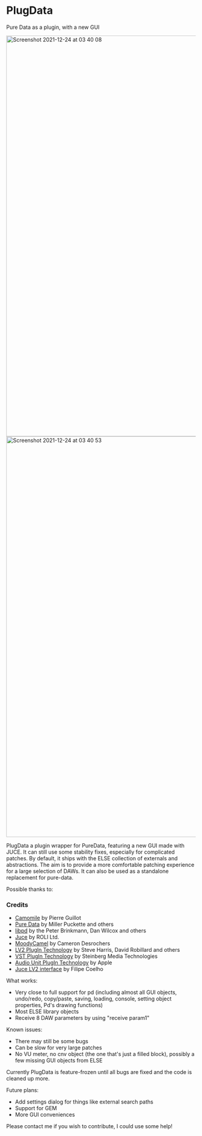 # PlugData
Pure Data as a plugin, with a new GUI


<img width="1065" alt="Screenshot 2021-12-24 at 03 40 08" src="https://user-images.githubusercontent.com/44585538/147309312-b5a6b9f5-6926-42af-a2a1-df17e432bf5d.png">

<img width="1065" alt="Screenshot 2021-12-24 at 03 40 53" src="https://user-images.githubusercontent.com/44585538/147309315-1b59eda2-54fd-47b6-b3ad-3ae1b84a988e.png">



PlugData a plugin wrapper for PureData, featuring a new GUI made with JUCE. It can still use some stability fixes, especially for complicated patches. By default, it ships with the ELSE collection of externals and abstractions. The aim is to provide a more comfortable patching experience for a large selection of DAWs. It can also be used as a standalone replacement for pure-data.

Possible thanks to:

### Credits
- [Camomile](https://github.com/pierreguillot/Camomile) by Pierre Guillot
- [Pure Data](http://msp.ucsd.edu/software.html) by Miller Puckette and others
- [libpd](http://libpd.cc) by the Peter Brinkmann, Dan Wilcox and others
- [Juce](https://github.com/WeAreROLI/JUCE) by ROLI Ltd.
- [MoodyCamel](https://github.com/cameron314/concurrentqueue) by Cameron Desrochers
- [LV2 PlugIn Technology](http://lv2plug.in) by Steve Harris, David Robillard and others
- [VST PlugIn Technology](https://www.steinberg.net/en/company/technologies/vst3.html) by Steinberg Media Technologies
- [Audio Unit PlugIn Technology](https://developer.apple.com/documentation/audiounit) by Apple
- [Juce LV2 interface](http://www.falktx.com) by Filipe Coelho

What works:
- Very close to full support for pd (including almost all GUI objects, undo/redo, copy/paste, saving, loading, console, setting object properties, Pd's drawing functions)
- Most ELSE library objects
- Receive 8 DAW parameters by using "receive param1"


Known issues:
- There may still be some bugs
- Can be slow for very large patches
- No VU meter, no cnv object (the one that's just a filled block), possibly a few missing GUI objects from ELSE

Currently PlugData is feature-frozen until all bugs are fixed and the code is cleaned up more.

Future plans:
- Add settings dialog for things like external search paths
- Support for GEM
- More GUI conveniences

Please contact me if you wish to contribute, I could use some help!
